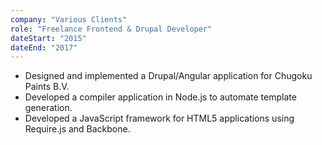 ```yaml
---
company: "Various Clients"
role: "Freelance Frontend & Drupal Developer"
dateStart: "2015"
dateEnd: "2017"
---
```

- Designed and implemented a Drupal/Angular application for Chugoku Paints B.V.
- Developed a compiler application in Node.js to automate template generation.
- Developed a JavaScript framework for HTML5 applications using Require.js and Backbone.

